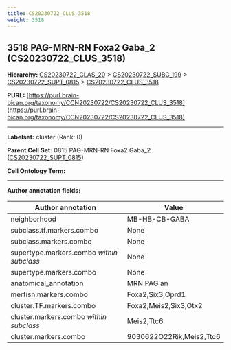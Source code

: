 ```yaml
---
title: CS20230722_CLUS_3518
weight: 3518
---
```

## 3518 PAG-MRN-RN Foxa2 Gaba_2 (CS20230722_CLUS_3518)
<b>Hierarchy: </b>
[CS20230722_CLAS_20](../CS20230722_CLAS_20) >
[CS20230722_SUBC_199](../CS20230722_SUBC_199) >
[CS20230722_SUPT_0815](../CS20230722_SUPT_0815) >
[CS20230722_CLUS_3518](../CS20230722_CLUS_3518)

**PURL:** [https://purl.brain-bican.org/taxonomy/CCN20230722/CS20230722_CLUS_3518](https://purl.brain-bican.org/taxonomy/CCN20230722/CS20230722_CLUS_3518)

---


**Labelset:** cluster (Rank: 0)

**Parent Cell Set:** 0815 PAG-MRN-RN Foxa2 Gaba_2 ([CS20230722_SUPT_0815](../CS20230722_SUPT_0815))



**Cell Ontology Term:** 

[MARKER GENES.]: #


---

[TRANSFERRED ANNOTATIONS.]: #


[AUTHOR ANNOTATION FIELDS.]: #


**Author annotation fields:**

| Author annotation | Value |
|-------------------|-------|
|neighborhood|MB-HB-CB-GABA|
|subclass.tf.markers.combo|None|
|subclass.markers.combo|None|
|supertype.markers.combo _within subclass_|None|
|supertype.markers.combo|None|
|anatomical_annotation|MRN PAG an|
|merfish.markers.combo|Foxa2,Six3,Oprd1|
|cluster.TF.markers.combo|Foxa2,Meis2,Six3,Otx2|
|cluster.markers.combo _within subclass_|Meis2,Ttc6|
|cluster.markers.combo|9030622O22Rik,Meis2,Ttc6|
